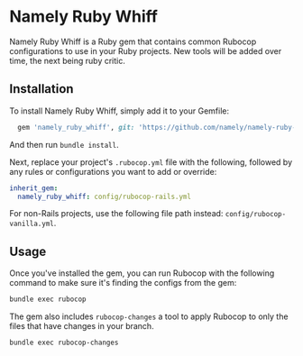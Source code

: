 # Namely Ruby Whiff

Namely Ruby Whiff is a Ruby gem that contains common Rubocop configurations to use in your Ruby projects. New tools will be added over time, the next being ruby critic.

## Installation

To install Namely Ruby Whiff, simply add it to your Gemfile:

```ruby
  gem 'namely_ruby_whiff', git: 'https://github.com/namely/namely-ruby-whiff.git', branch: 'master', require: false
```

And then run `bundle install`.

Next, replace your project's `.rubocop.yml` file with the following, followed by any rules or configurations you want to add or override:

```yaml
inherit_gem:
  namely_ruby_whiff: config/rubocop-rails.yml
```

For non-Rails projects, use the following file path instead: `config/rubocop-vanilla.yml`.

## Usage

Once you've installed the gem, you can run Rubocop with the following command to make sure it's finding the configs from the gem:

```bash
bundle exec rubocop
```

The gem also includes `rubocop-changes` a tool to apply Rubocop to only the files that have changes in your branch.

```bash
bundle exec rubocop-changes
```
